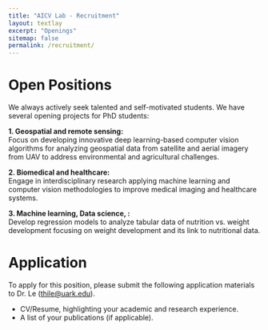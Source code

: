 ```yaml
---
title: "AICV Lab - Recruitment"
layout: textlay
excerpt: "Openings"
sitemap: false
permalink: /recruitment/
---
```


# Open Positions

We always actively seek talented and self-motivated students. We have several opening projects for PhD students:

**1. Geospatial and remote sensing:** <br/> Focus on developing innovative deep learning-based computer vision algorithms for analyzing geospatial data from satellite and aerial imagery from UAV to address environmental and agricultural challenges.

**2. Biomedical and healthcare:** <br/> Engage in interdisciplinary research applying machine learning and computer vision methodologies to improve medical imaging and healthcare systems.

**3. Machine learning, Data science, :** <br/> Develop regression models to analyze tabular data of nutrition vs. weight development focusing on weight development and its link to nutritional data.

# Application

To apply for this position, please submit the following application materials to Dr. Le (thile@uark.edu).

- CV/Resume, highlighting your academic and research experience.
- A list of your publications (if applicable).

